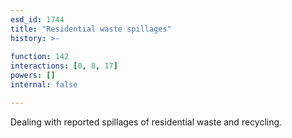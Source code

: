 ```yaml
---
esd_id: 1744
title: "Residential waste spillages"
history: >-
  
function: 142
interactions: [0, 8, 17]
powers: []
internal: false

---
```


Dealing with reported spillages of residential waste and recycling.

